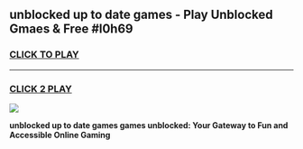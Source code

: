 
## unblocked up to date games - Play Unblocked Gmaes & Free #l0h69
<h3>
<a href="https://news.freeplayer.one?title=unblocked_up_to_date_games&ref=03M">CLICK TO PLAY</a></h3>
<hr>

<h3>
<a href="https://news.freeplayer.one?title=unblocked_up_to_date_games&ref=03M">CLICK 2 PLAY</a>
  
</h3>

<a href="https://news.freeplayer.one?title=unblocked_up_to_date_games&ref=03M"><img src="https://clearcache.store/games.png"></a>


**unblocked up to date games games unblocked: Your Gateway to Fun and Accessible Online Gaming**
